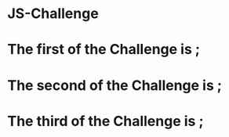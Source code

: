 # JS-Challenge

# The first <App> of the Challenge is <CounterApp>;

# The second <App> of the Challenge is <Blackjack>;

# The third <App> of the Challenge is <PAssword-Generator>;
